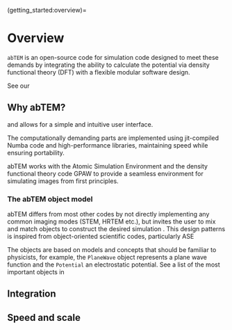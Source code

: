 (getting_started:overview)=
# Overview

`abTEM` is an open-source code for simulation code designed to meet these demands by integrating the ability to
calculate
the potential via density functional theory (DFT) with a flexible modular software design.

See our 

## Why abTEM?

and
allows for a simple and intuitive user interface.

The computationally demanding parts are implemented using jit-compiled
Numba code and high-performance libraries, maintaining speed while ensuring portability.

abTEM works with the Atomic Simulation Environment and the density functional theory code GPAW to provide a seamless
environment for simulating images from first principles.

### The abTEM object model

abTEM differs from most other codes by not directly implementing any common imaging modes (STEM, HRTEM etc.), but
invites the user to mix and match objects to construct the desired simulation .
This design patterns is inspired from object-oriented scientific codes, particularly ASE

The objects are based on models and concepts that should be familiar to physicists, for example, the `PlaneWave` object
represents a plane wave function and the `Potential` an electrostatic potential. See a list of the most important
objects in 

## Integration

## Speed and scale

